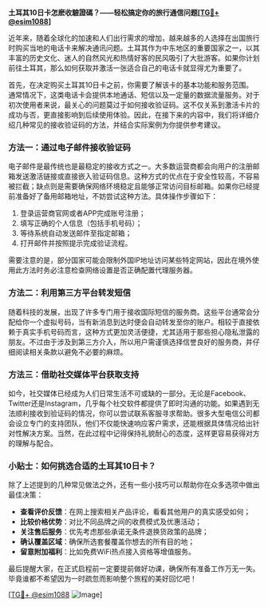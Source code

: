 **土耳其10日卡怎麽收驗證碼？——轻松搞定你的旅行通信问题[[TG💪+ @esim1088](https://t.me/s/esim1088)]**

近年来，随着全球化的加速和人们出行需求的增加，越来越多的人选择在出国旅行时购买当地的电话卡来解决通讯问题。土耳其作为中东地区的重要国家之一，以其丰富的历史文化、迷人的自然风光和热情好客的民风吸引了大批游客。如果你计划前往土耳其，那么如何获取并激活一张适合自己的电话卡就显得尤为重要了。

首先，在决定购买土耳其10日卡之前，你需要了解该卡的基本功能和服务范围。通常情况下，这类电话卡会提供本地通话、短信以及一定量的数据流量服务。对于初次使用者来说，最关心的问题莫过于如何接收验证码。这不仅关系到激活卡片的成功与否，更直接影响到后续使用体验。因此，在接下来的内容中，我们将详细介绍几种常见的接收验证码的方法，并结合实际案例为你提供参考建议。

### 方法一：通过电子邮件接收验证码

电子邮件是最传统也是最稳定的接收方式之一。大多数运营商都会向用户的注册邮箱发送激活链接或直接嵌入验证码信息。这种方式的优点在于安全性较高，不容易被拦截；缺点则是需要确保网络环境稳定且能够正常访问目标邮箱。如果你已经提前准备好了备用邮箱地址，不妨尝试这种方法。具体操作步骤如下：

1. 登录运营商官网或者APP完成账号注册；
2. 填写正确的个人信息（包括手机号码）；
3. 等待系统自动发送邮件至指定邮箱；
4. 打开邮件并按照提示完成验证流程。

需要注意的是，部分国家可能会限制外国IP地址访问某些特定网站，因此在境外使用此方法时务必注意检查网络设置是否正确配置代理服务器。

### 方法二：利用第三方平台转发短信

随着科技的发展，出现了许多专门用于接收国际短信的服务商。这些平台通常会分配给你一个虚拟号码，当有新消息到达时便会自动转发至你的账户。相较于直接依赖于真实手机号码而言，这种方式更加灵活便捷，尤其适用于那些担心隐私泄露的朋友。不过由于涉及到第三方介入，所以用户需谨慎选择信誉良好的服务商，并仔细阅读相关条款以避免不必要的麻烦。

### 方法三：借助社交媒体平台获取支持

如今，社交媒体已经成为人们日常生活不可或缺的一部分。无论是Facebook、Twitter还是Instagram，几乎每个社交软件都提供了即时沟通的功能。如果遇到无法顺利接收到验证码的情况，你可以尝试联系客服寻求帮助。很多大型电信公司都会设立专门的支持团队，他们不仅能快速响应客户需求，还能根据具体情况给出针对性解决方案。当然，在此过程中记得保持礼貌耐心的态度，这样更容易获得对方的理解与配合。

### 小贴士：如何挑选合适的土耳其10日卡？

除了上述提到的几种常见做法之外，还有一些小技巧可以帮助你在众多选项中做出最佳决策：

- **查看评价反馈**：在网上搜索相关产品评论，看看其他用户的真实感受如何；
- **比较价格优势**：对比不同品牌之间的收费模式及优惠活动；
- **关注售后服务**：优先考虑那些承诺无条件退换货政策的品牌；
- **确认覆盖区域**：确保所选套餐覆盖你想去的所有目的地；
- **留意附加福利**：比如免费WiFi热点接入资格等增值服务。

最后提醒大家，在正式启程前一定要提前做好功课，确保所有准备工作万无一失。毕竟谁都不希望因为一时疏忽而影响整个旅程的美好回忆吧！

[[TG💪+ @esim1088](https://t.me/s/esim1088) ![Image](https://i.postimg.cc/4NQfJmqS/Snipaste-2025-05-13-00-14-12.png)]